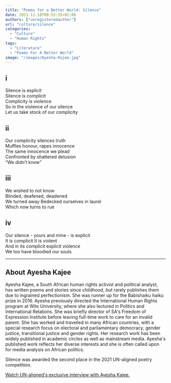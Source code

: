 ```yaml
---
title: "Poems for a Better World: Silence"
date: 2021-11-10T09:53:35+02:00
authors: ["unregisteredauthor"]
url: "culture/silence"
categories: 
  - "Culture"
  - "Human Rights"
tags: 
  - "Literature"
  - "Poems For A Better World"
image: "/images/Ayesha-Kajee.jpg"
---
```


## i

Silence is explicit  
Silence is complicit  
Complicity is violence  
So in the violence of our silence  
Let us take stock of our complicity 

## ii  
Our complicity silences truth  
Muffles honour, rapes innocence  
The same innocence we plead  
Confronted by shattered delusion  
“We didn’t know” 

## iii  
We wished to not know  
Blinded, deafened, deadened  
We turned away Bedecked ourselves in laurel  
Which now turns to rue 

## iv  
Our silence - yours and mine - is explicit  
It is complicit It is violent  
And in its complicit explicit violence  
We too have bloodied our souls

* * *

## About Ayesha Kajee

Ayesha Kajee, a South African human rights activist and political analyst, has written poems and stories since childhood, but rarely publishes them due to ingrained perfectionism. She was runner up for the Babishaiku haiku prize in 2016. Ayesha previously directed the International Human Rights program at Wits University, where she also lectured in Politics and International Relations. She was briefly director of SA's Freedom of Expression Institute before leaving full-time work to care for an invalid parent. She has worked and travelled in many African countries, with a special research focus on electoral and parliamentary democracy, gender justice, transitional justice and gender rights. Her research work has been widely published in academic circles as well as mainstream media. Ayesha's published work reflects her diverse interests and she is often called upon for media analysis on African politics.

Silence was awarded the second place in the 2021 UN-aligned poetry competition.

[Watch UN-aligned's exclusive interview with Ayesha Kajee.](https://un-aligned.org/interview/ayesha-kajee-on-her-poem-silence/)
